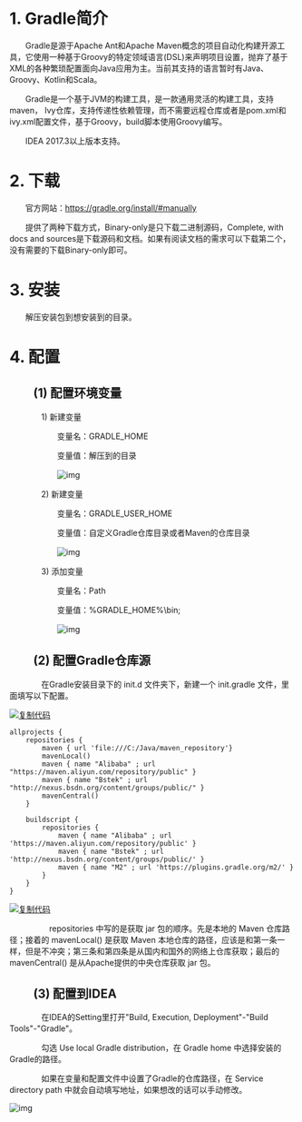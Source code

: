 # 1. Gradle简介

　　Gradle是源于Apache Ant和Apache Maven概念的项目自动化构建开源工具，它使用一种基于Groovy的特定领域语言(DSL)来声明项目设置，抛弃了基于XML的各种繁琐配置面向Java应用为主。当前其支持的语言暂时有Java、Groovy、Kotlin和Scala。

　　Gradle是一个基于JVM的构建工具，是一款通用灵活的构建工具，支持maven， Ivy仓库，支持传递性依赖管理，而不需要远程仓库或者是pom.xml和ivy.xml配置文件，基于Groovy，build脚本使用Groovy编写。

　　IDEA 2017.3以上版本支持。

 

# 2. 下载

　　官方网站：https://gradle.org/install/#manually

　　提供了两种下载方式，Binary-only是只下载二进制源码，Complete, with docs and sources是下载源码和文档。如果有阅读文档的需求可以下载第二个，没有需要的下载Binary-only即可。

 

# 3. 安装

　　解压安装包到想安装到的目录。

 

# 4. 配置

## 　　(1) 配置环境变量

　　　　1) 新建变量

　　　　　　变量名：GRADLE_HOME

　　　　　　变量值：解压到的目录

　　　　　　![img](https://img2018.cnblogs.com/blog/1463514/201909/1463514-20190904133702208-490021808.png)

　　　　2) 新建变量

　　　　　　变量名：GRADLE_USER_HOME

　　　　　　变量值：自定义Gradle仓库目录或者Maven的仓库目录

　　　　　　![img](https://img2018.cnblogs.com/i-beta/1463514/201911/1463514-20191107112830439-540725559.png)

　　　　3) 添加变量

　　　　　　变量名：Path

　　　　　　变量值：%GRADLE_HOME%\bin;

　　　　　　![img](https://img2018.cnblogs.com/blog/1463514/201909/1463514-20190904134044671-1441312871.png)

 

## 　　(2) 配置Gradle仓库源

　　　　在Gradle安装目录下的 init.d 文件夹下，新建一个 init.gradle 文件，里面填写以下配置。

[![复制代码](https://common.cnblogs.com/images/copycode.gif)](javascript:void(0);)

```
allprojects {
    repositories {
        maven { url 'file:///C:/Java/maven_repository'}
        mavenLocal()
        maven { name "Alibaba" ; url "https://maven.aliyun.com/repository/public" }
        maven { name "Bstek" ; url "http://nexus.bsdn.org/content/groups/public/" }
        mavenCentral()
    }

    buildscript { 
        repositories { 
            maven { name "Alibaba" ; url 'https://maven.aliyun.com/repository/public' }
            maven { name "Bstek" ; url 'http://nexus.bsdn.org/content/groups/public/' }
            maven { name "M2" ; url 'https://plugins.gradle.org/m2/' }
        }
    }
}
```

[![复制代码](https://common.cnblogs.com/images/copycode.gif)](javascript:void(0);)

　　　　　repositories 中写的是获取 jar 包的顺序。先是本地的 Maven 仓库路径；接着的 mavenLocal() 是获取 Maven 本地仓库的路径，应该是和第一条一样，但是不冲突；第三条和第四条是从国内和国外的网络上仓库获取；最后的 mavenCentral() 是从Apache提供的中央仓库获取 jar 包。

 

## 　　(3) 配置到IDEA

　　　　在IDEA的Setting里打开"Build, Execution, Deployment"-"Build Tools"-"Gradle"。

　　　　勾选 Use local Gradle distribution，在 Gradle home 中选择安装的Gradle的路径。

　　　　如果在变量和配置文件中设置了Gradle的仓库路径，在 Service directory path 中就会自动填写地址，如果想改的话可以手动修改。

![img](https://img2018.cnblogs.com/blog/1463514/201909/1463514-20190904143044613-183079054.png)